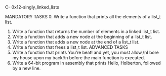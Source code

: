 C- 0x12-singly_linked_lists

MANDATORY TASKS
0. Write a function that prints all the elements of a list_t list.
1. Write a function that returns the number of elements in a linked list_t list.
2. Write a function that adds a new node at the beginning of a list_t list.
3. Write a function that adds a new node at the end of a list_t list.
4. Write a function that frees a list_t list.
ADVANCED TASKS
5. Write a function that prints You're beat! and yet, you must allow,\nI bore my house upon my back!\n before the main function is executed.
6. Write a 64-bit program in assembly that prints Hello, Holberton, followed by a new line.


